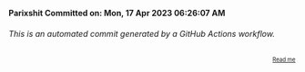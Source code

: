 **Parixshit Committed on: Mon, 17 Apr 2023 06:26:07 AM** <!-- d4b13854-adb4-4208-ac4d-27378ecfbfb0 -->

###### This is an automated commit generated by a GitHub Actions workflow.

<div align="right"><sub><sup><a href="https://github.com/Parixshit/AutoCommit.git">Read me</a></sup></sub></div>
